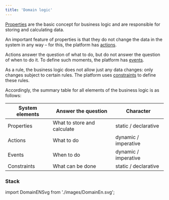 ```yaml
---
title: 'Domain logic'
---
```


[Properties](Properties.md) are the basic concept for business logic and are responsible for storing and calculating data. 

An important feature of properties is that they do not change the data in the system in any way – for this, the platform has [actions](Actions.md). 

Actions answer the question of what to do, but do not answer the question of when to do it. To define such moments, the platform has [events](Events.md). 

As a rule, the business logic does not allow just any data changes: only changes subject to certain rules. The platform uses [constraints](Constraints.md) to define these rules.

Accordingly, the summary table for all elements of the business logic is as follows:

|System elements|Answer the question        |Character           |
|---------------|---------------------------|--------------------|
|Properties     |What to store and calculate|static / declarative|
|Actions        |What to do                 |dynamic / imperative|
|Events         |When to do                 |dynamic / imperative|
|Constraints    |What can be done           |static / declarative|

### Stack

import DomainENSvg from './images/DomainEn.svg';

<DomainENSvg /> 
